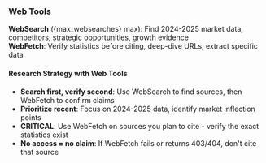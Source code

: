 ### Web Tools

**WebSearch** ({max_websearches} max): Find 2024-2025 market data, competitors, strategic opportunities, growth evidence  
**WebFetch**: Verify statistics before citing, deep-dive URLs, extract specific data

#### Research Strategy with Web Tools

- **Search first, verify second**: Use WebSearch to find sources, then WebFetch to confirm claims
- **Prioritize recent**: Focus on 2024-2025 data, identify market inflection points
- **CRITICAL**: Use WebFetch on sources you plan to cite - verify the exact statistics exist
- **No access = no claim**: If WebFetch fails or returns 403/404, don't cite that source
